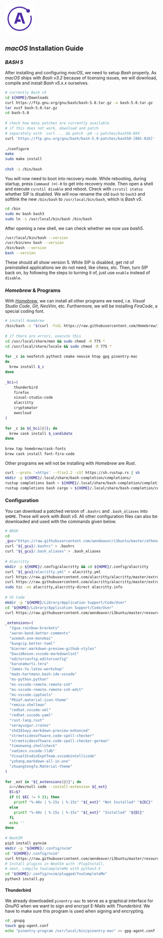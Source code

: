 # ![Apollo Logo](../style/apollo_logo.png)

## _macOS_ Installation Guide

[//]: # (source <https://scriptingosx.com/2019/02/install-bash-5-on-macos/>)

### _BASH 5_

After installing and configuring _macOS_, we need to setup _Bash_ properly. As _macOS_ ships with _Bash v3.2_ because of licensing issues, we will download, compile and install _Bash v5.x.x_ ourselves.

``` BASH
# currently Bash v3
cd ${HOME}/Downloads
curl https://ftp.gnu.org/gnu/bash/bash-5.0.tar.gz -o bash-5.0.tar.gz
tar xvzf bash-5.0.tar.gz
cd bash-5.0

# check how many patches are currently available
# if this does not work, download and patch
# separately with `curl ... && patch -p0 -i patches/bash50-0XX`
curl 'https://ftp.gnu.org/gnu/bash/bash-5.0-patches/bash50-[001-016]' | patch -p0

./configure
make
sudo make install

chsh -s /bin/bash
```

You will now need to boot into recovery mode. While rebooting, during startup, press `Command (⌘)-R` to get into recovery mode. Then open a shell and execute `csrutil disable` and reboot. Check with `csrutil status` whether SIP is disabled. We will now rename the old `bash` to `bash3` and softlink the new `/bin/bash` to `/usr/local/bin/bash`, which is _Bash v5_.

``` BASH
cd /bin
sudo mv bash bash3
sudo ln -s /usr/local/bin/bash /bin/bash
```

After opening a new shell, we can check whether we now use _bash5_.

``` BASH
/usr/local/bin/bash --version
/usr/bin/env bash --version
/bin/bash --version
bash --version
```

These should all show version 5. While SIP is disabled, get rid of preinstalled applications we do not need, like chess, etc. Then, turn SIP back on, by following the steps to turning it of, just use `enable` instead of `disable`.

### _Homebrew_ & Programs

With _[Homebrew](https://brew.sh/)_, we can install all other programs we need, i.e. _Visual Studio Code_, _Git_, _NeoVim_, etc. Furthermore, we will be installing _FiraCode_, a special coding font.

[//]: # (cask sources https://formulae.brew.sh/cask/)

``` BASH
# install Homebrew
/bin/bash -c "$(curl -fsSL https://raw.githubusercontent.com/Homebrew/install/master/install.sh)"

# if there are errors, execute this
cd /usr/local/share/man && sudo chmod -R 775 *
cd /usr/local/share/locale && sudo chmod -R 775 *

for _c in neofetch python3 cmake neovim htop gpg pinentry-mac
do
  brew install $_c
done

_bci=(
    thunderbird
    firefox
    visual-studio-code
    alacritty
    cryptomator
    owncloud
)

for _c in ${_bci[@]}; do
  brew cask install $_candidate
done

brew tap homebrew/cask-fonts
brew cask install font-fira-code
```

Other programs we will not be installing with _Homebrew_ are _Rust_.

``` BASH
curl --proto '=https' --tlsv1.2 -sSf https://sh.rustup.rs | sh
mkdir -p ${HOME}/.local/share/bash-completion/completions/
rustup completions bash > ${HOME}/.local/share/bash-completion/completions/rustup
rustup completions bash cargo > ${HOME}/.local/share/bash-completion/completions/cargo
```

### Configuration

You can download a patched version of `.bashrc` and `.bash_aliases` into `$HOME`. These will work with _Bash v5_. All other configuration files can also be downloaded and used with the commands given below.

``` BASH
# BASH
cd
_guc="https://raw.githubusercontent.com/aendeavor/i3buntu/master/athena/resources/config/macOS"
curl "${_gcu}/.bashrc" > .bashrc
curl "${_gcu}/.bash_aliases" > .bash_aliases

# Alacritty
mkdir -p ${HOME}/.config/alacritty && cd ${HOME}/.config/alacritty
curl "${_gcu}/alacritty.yml" > alacritty.yml
curl https://raw.githubusercontent.com/alacritty/alacritty/master/extra/alacritty.info > alacritty.info
curl https://raw.githubusercontent.com/alacritty/alacritty/master/extra/completions/alacritty.bash > alacritty.bash
sudo tic -xe alacritty,alacritty-direct alacritty.info

# VS Code
mkdir -p "${HOME}/Library/Application Support/Code/User"
cd "${HOME}/Library/Application Support/Code/User"
curl https://raw.githubusercontent.com/aendeavor/i3buntu/master/resources/sys/vscode/settings.json > settings.json

_extensions=(
  "2gua.rainbow-brackets"
  "aaron-bond.better-comments"
  "azemoh.one-monokai"
  "bungcip.better-toml"
  "bierner.markdown-preview-github-styles"
  "DavidAnson.vscode-markdownlint"
  "editorconfig.editorconfig"
  "karunamurti.tera"
  "James-Yu.latex-workshop"
  "mads-hartmann.bash-ide-vscode"
  "ms-python.python"
  "ms-vscode-remote.remote-ssh"
  "ms-vscode-remote.remote-ssh-edit"
  "ms-vscode.cpptools"
  "PKief.material-icon-theme"
  "remisa.shellman"
  "redhat.vscode-xml"
  "redhat.vscode-yaml"
  "rust-lang.rust"
  "serayuzgur.crates"
  "shd101wyy.markdown-preview-enhanced"
  "streetsidesoftware.code-spell-checker"
  "streetsidesoftware.code-spell-checker-german"
  "timonwong.shellcheck"
  "vadimcn.vscode-lldb"
  "VisualStudioExptTeam.vscodeintellicode"
  "yzhang.markdown-all-in-one"
  "zhuangtongfa.Material-theme"
)

for _ext in "${_extensions[@]}"; do
  &>>/dev/null code --install-extension ${_ext}
  EC=$?
  if (( $EC != 0 )); then
    printf "%-40s | %-15s | %-15s" "${_ext}" "Not Installed" "${EC}"
  else
    printf "%-40s | %-15s | %-15s" "${_ext}" "Installed" "${EC}"
  fi
  echo ''
done

# NeoVIM
pip3 install pynvim
mkdir -p "${HOME}/.config/nvim"
cd "${HOME}/.config/nvim"
curl https://raw.githubusercontent.com/aendeavor/i3buntu/master/resources/sys/vi/init.vim > init.vim
# Install plugins in NeoVIm with :PlugInstall,
# next, compile YouCompleteMe with python3.X
cd "${HOME}/.config/nvim/plugged/YouCompleteMe"
python3 install.py
```

#### Thunderbird

We already downloaded `pinentry-mac` to serve as a graphical interface for _GnuPG_ when we want to sign and encrypt E-Mails with _Thunderbird_. We have to make sure this program is used when signing and encrypting.

```BASH
cd .gnupg
touch gpg-agent.conf
echo "pinentry-program /usr/local/bin/pinentry-mac" >> gpg-agent.conf
```
